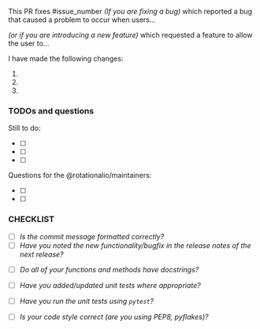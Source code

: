 <!--
# Welcome Contributor!

Thank you for contributing to PyEnsign, please follow the instructions below to get
your PR started off on the right foot.

## First Steps

1. Are you merging from a feature branch into develop?

    _If not, please create a feature branch and change your PR to merge from that branch
    into the PyEnsign `develop` branch._

2. Does your PR have a title?

    _Please ensure your PR has a short, informative title, e.g. "Enables user to publish to multiple topics at once" or "Corrects bug in Subscriber that causes index error"_

3. Summarize your PR (HINT: See CHECKLIST/TEMPLATE below!)
-->

This PR fixes #issue_number _(If you are fixing a bug)_ which reported a bug that caused a problem to occur when users...

_(or if you are introducing a new feature)_ which requested a feature to allow the user to...

I have made the following changes:

1.
2.
3.

### TODOs and questions

<!--
If this is a work-in-progress (WIP), list the changes you still need to make and/or questions or the PyEnsign team. You can also mention extensions to your work that might be added as an issue to work on after the PR.
-->

Still to do:

- [ ]
- [ ]
- [ ]

Questions for the @rotationalio/maintainers:

- [ ]
- [ ]

### CHECKLIST

<!--
Here's a handy checklist to go through before submitting a PR, note that you can check a checkbox in Markdown by changing `- [ ]` to `- [x]` or you can create the PR and check the box manually.
-->

- [ ] _Is the commit message formatted correctly?_
- [ ] _Have you noted the new functionality/bugfix in the release notes of the next release?_

<!-- If you've changed any code -->

- [ ] _Do all of your functions and methods have docstrings?_
- [ ] _Have you added/updated unit tests where appropriate?_
- [ ] _Have you run the unit tests using `pytest`?_
- [ ] _Is your code style correct (are you using PEP8, pyflakes)?_

